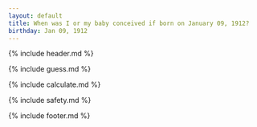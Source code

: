 ```yaml
---
layout: default
title: When was I or my baby conceived if born on January 09, 1912?
birthday: Jan 09, 1912
---
```


{% include header.md %}

{% include guess.md %}

{% include calculate.md %}

{% include safety.md %}

{% include footer.md %}



